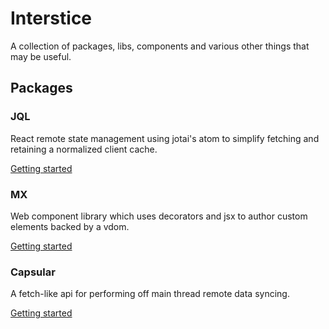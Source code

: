 # Interstice

A collection of packages, libs, components and various other things that may be useful.

## Packages

### JQL

React remote state management using jotai's atom to simplify fetching and retaining a normalized client cache.

[Getting started](./packages/jql/README.md)

### MX

Web component library which uses decorators and jsx to author custom elements backed by a vdom.

[Getting started](./packages/mx/README.md)

### Capsular

A fetch-like api for performing off main thread remote data syncing.

[Getting started](./packages/capsular/README.md)


